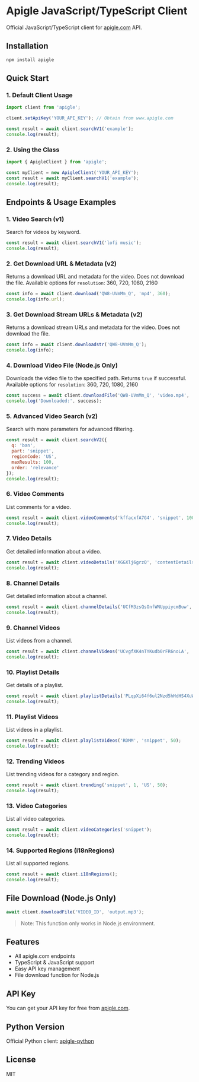 # Apigle JavaScript/TypeScript Client

Official JavaScript/TypeScript client for [apigle.com](https://apigle.com) API.

## Installation

```sh
npm install apigle
```

## Quick Start

### 1. Default Client Usage

```js
import client from 'apigle';

client.setApiKey('YOUR_API_KEY'); // Obtain from www.apigle.com

const result = await client.searchV1('example');
console.log(result);
```

### 2. Using the Class

```js
import { ApigleClient } from 'apigle';

const myClient = new ApigleClient('YOUR_API_KEY');
const result = await myClient.searchV1('example');
console.log(result);
```

## Endpoints & Usage Examples

### 1. Video Search (v1)
Search for videos by keyword.
```js
const result = await client.searchV1('lofi music');
console.log(result);
```

### 2. Get Download URL & Metadata (v2)
Returns a download URL and metadata for the video. Does not download the file.
Available options for `resolution`: 360, 720, 1080, 2160
```js
const info = await client.download('QW8-UVmMm_Q', 'mp4', 360);
console.log(info.url);
```

### 3. Get Download Stream URLs & Metadata (v2)
Returns a download stream URLs and metadata for the video. Does not download the file.
```js
const info = await client.downloadstr('QW8-UVmMm_Q');
console.log(info);
```

### 4. Download Video File (Node.js Only)
Downloads the video file to the specified path. Returns `true` if successful.
Available options for `resolution`: 360, 720, 1080, 2160
```js
const success = await client.downloadFile('QW8-UVmMm_Q', 'video.mp4', 'mp4', 360);
console.log('Downloaded:', success);
```

### 5. Advanced Video Search (v2)
Search with more parameters for advanced filtering.
```js
const result = await client.searchV2({
  q: 'ban',
  part: 'snippet',
  regionCode: 'US',
  maxResults: 100,
  order: 'relevance'
});
console.log(result);
```

### 6. Video Comments
List comments for a video.
```js
const result = await client.videoComments('kffacxfA7G4', 'snippet', 100);
console.log(result);
```

### 7. Video Details
Get detailed information about a video.
```js
const result = await client.videoDetails('XGGXlj6grzQ', 'contentDetails,snippet,statistics');
console.log(result);
```

### 8. Channel Details
Get detailed information about a channel.
```js
const result = await client.channelDetails('UCfM3zsQsOnfWNUppiycmBuw', 'snippet,statistics');
console.log(result);
```

### 9. Channel Videos
List videos from a channel.
```js
const result = await client.channelVideos('UCvgfXK4nTYKudb0rFR6noLA', 'snippet,id', 'date', 50);
console.log(result);
```

### 10. Playlist Details
Get details of a playlist.
```js
const result = await client.playlistDetails('PLqpXi64f6ul2Nzd5hHdHS4XuWa7ix8Rm-', 'snippet');
console.log(result);
```

### 11. Playlist Videos
List videos in a playlist.
```js
const result = await client.playlistVideos('RDMM', 'snippet', 50);
console.log(result);
```

### 12. Trending Videos
List trending videos for a category and region.
```js
const result = await client.trending('snippet', 1, 'US', 50);
console.log(result);
```

### 13. Video Categories
List all video categories.
```js
const result = await client.videoCategories('snippet');
console.log(result);
```

### 14. Supported Regions (i18nRegions)
List all supported regions.
```js
const result = await client.i18nRegions();
console.log(result);
```

## File Download (Node.js Only)

```js
await client.downloadFile('VIDEO_ID', 'output.mp3');
```
> Note: This function only works in Node.js environment.

## Features

- All apigle.com endpoints
- TypeScript & JavaScript support
- Easy API key management
- File download function for Node.js

## API Key

You can get your API key for free from [apigle.com](https://apigle.com).

## Python Version

Official Python client: [apigle-python](https://github.com/ilyasyldrm0/apigle-python)

## License

MIT